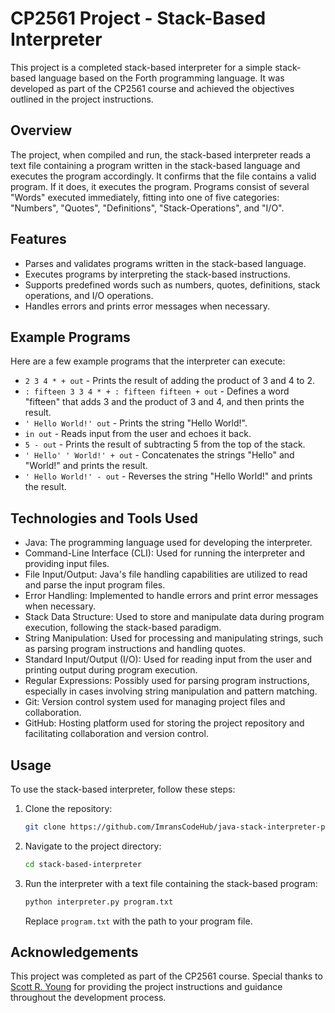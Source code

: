 
# CP2561 Project - Stack-Based Interpreter

This project is a completed stack-based interpreter for a simple stack-based language based on the Forth programming language. It was developed as part of the CP2561 course and achieved the objectives outlined in the project instructions.

## Overview

The project, when compiled and run, the stack-based interpreter reads a text file containing a program written in the stack-based language and executes the program accordingly. It confirms that the file contains a valid program. If it does, it executes the program. Programs consist of several "Words" executed immediately, fitting into one of five categories: "Numbers", "Quotes", "Definitions", "Stack-Operations", and "I/O".

## Features

- Parses and validates programs written in the stack-based language.
- Executes programs by interpreting the stack-based instructions.
- Supports predefined words such as numbers, quotes, definitions, stack operations, and I/O operations.
- Handles errors and prints error messages when necessary.

## Example Programs

Here are a few example programs that the interpreter can execute:

- `2 3 4 * + out` - Prints the result of adding the product of 3 and 4 to 2.
- `: fifteen 3 3 4 * + : fifteen fifteen + out` - Defines a word "fifteen" that adds 3 and the product of 3 and 4, and then prints the result.
- `' Hello World!' out` - Prints the string "Hello World!".
- `in out` - Reads input from the user and echoes it back.
- `5 - out` - Prints the result of subtracting 5 from the top of the stack.
- `' Hello' ' World!' + out` - Concatenates the strings "Hello" and "World!" and prints the result.
- `' Hello World!' - out` - Reverses the string "Hello World!" and prints the result.

## Technologies and Tools Used
- Java: The programming language used for developing the interpreter.
- Command-Line Interface (CLI): Used for running the interpreter and providing input files.
- File Input/Output: Java's file handling capabilities are utilized to read and parse the input program files.
- Error Handling: Implemented to handle errors and print error messages when necessary.
- Stack Data Structure: Used to store and manipulate data during program execution, following the stack-based paradigm.
- String Manipulation: Used for processing and manipulating strings, such as parsing program instructions and handling quotes.
- Standard Input/Output (I/O): Used for reading input from the user and printing output during program execution.
- Regular Expressions: Possibly used for parsing program instructions, especially in cases involving string manipulation and pattern matching.
- Git: Version control system used for managing project files and collaboration.
- GitHub: Hosting platform used for storing the project repository and facilitating collaboration and version control.

## Usage

To use the stack-based interpreter, follow these steps:

1. Clone the repository:

   ```bash
   git clone https://github.com/ImransCodeHub/java-stack-interpreter-project.git
   ```

2. Navigate to the project directory:

   ```bash
   cd stack-based-interpreter
   ```

3. Run the interpreter with a text file containing the stack-based program:

   ```bash
   python interpreter.py program.txt
   ```

   Replace `program.txt` with the path to your program file.

## Acknowledgements

This project was completed as part of the CP2561 course. Special thanks to [Scott R. Young](https://github.com/scottryoung) for providing the project instructions and guidance throughout the development process.


